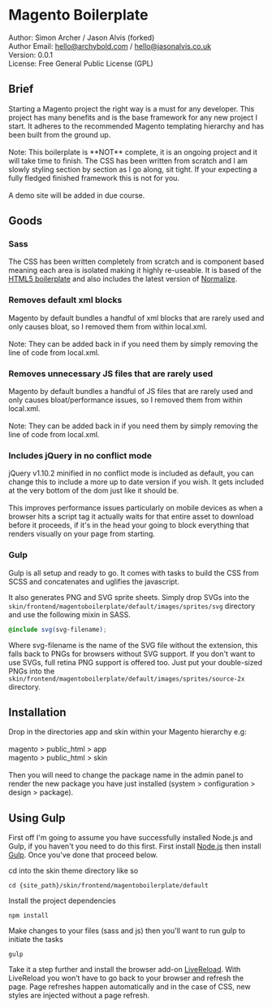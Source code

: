 <h1>Magento Boilerplate</h1>

Author: Simon Archer / Jason Alvis (forked)<br />
Author Email: hello@archybold.com / hello@jasonalvis.co.uk<br />
Version: 0.0.1<br />
License: Free General Public License (GPL)<br />

<h2>Brief</h2>
Starting a Magento project the right way is a must for any developer. This project has many benefits and is the base framework for any new project I start. It adheres to the recommended Magento templating hierarchy and has been built from the ground up.<br /><br />
Note: This boilerplate is **NOT** complete, it is an ongoing project and it will take time to finish. The CSS has been written from scratch and I am slowly styling section by section as I go along, sit tight. If your expecting a fully fledged finished framework this is not for you.<br /><br />
A demo site will be added in due course.

<h2>Goods</h2>

<h3>Sass</h3>
The CSS has been written completely from scratch and is component based meaning each area is isolated making it highly re-useable. It is based of the <a href="http://html5boilerplate.com/" target="_blank">HTML5 boilerplate</a> and also includes the latest version of <a href="https://necolas.github.io/normalize.css/" target="_blank">Normalize</a>.

<h3>Removes default xml blocks</h3>
Magento by default bundles a handful of xml blocks that are rarely used and only causes bloat, so I removed them from within local.xml.<br /><br />
Note: They can be added back in if you need them by simply removing the line of code from local.xml.

<h3>Removes unnecessary JS files that are rarely used</h3>
Magento by default bundles a handful of JS files that are rarely used and only causes bloat/performance issues, so I removed them from within local.xml.<br /><br />
Note: They can be added back in if you need them by simply removing the line of code from local.xml.

<h3>Includes jQuery in no conflict mode</h3>
jQuery v1.10.2 minified in no conflict mode is included as default, you can change this to include a more up to date version if you wish. It gets included at the very bottom of the dom just like it should be.<br /><br />
This improves performance issues particularly on mobile devices as when a browser hits a script tag it actually waits for that entire asset to download before it proceeds, if it's in the head your going to block everything that renders visually on your page from starting.

<h3>Gulp</h3>
Gulp is all setup and ready to go. It comes with tasks to build the CSS from SCSS and concatenates and uglifies the javascript.

It also generates PNG and SVG sprite sheets. Simply drop SVGs into the `skin/frontend/magentoboilerplate/default/images/sprites/svg` directory and use the following mixin in SASS.

```SCSS
@include svg(svg-filename);
```

Where svg-filename is the name of the SVG file without the extension, this falls back to PNGs for browsers without SVG support. If you don't want to use SVGs, full retina PNG support is offered too. Just put your double-sized PNGs into the `skin/frontend/magentoboilerplate/default/images/sprites/source-2x` directory.

<h2>Installation</h2>
Drop in the directories app and skin within your Magento hierarchy e.g:<br /><br />
magento > public_html > app<br />
magento > public_html > skin<br /><br />
Then you will need to change the package name in the admin panel to render the new package you have just installed (system > configuration > design > package).

<h2>Using Gulp</h2>
First off I'm going to assume you have successfully installed Node.js and Gulp, if you haven't you need to do this first.
First install <a href="http://nodejs.org/download/" target="_blank">Node.js</a> then install <a href="https://github.com/gulpjs/gulp/blob/master/docs/getting-started.md" target="_blank">Gulp</a>. Once you've done that proceed below.

cd into the skin theme directory like so

```shell
cd {site_path}/skin/frontend/magentoboilerplate/default
```

Install the project dependencies

```shell
npm install
```

Make changes to your files (sass and js) then you'll want to run gulp to initiate the tasks

```shell
gulp
```

Take it a step further and install the browser add-on <a href="http://feedback.livereload.com/knowledgebase/articles/86242-how-do-i-install-and-use-the-browser-extensions-" target="_blank">LiveReload</a>. With LiveReload you won’t have to go back to your browser and refresh the page. Page refreshes happen automatically and in the case of CSS, new styles are injected without a page refresh.